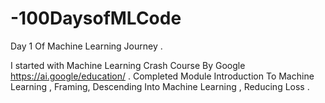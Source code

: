 # -100DaysofMLCode

Day 1 Of Machine Learning Journey . 

I started with Machine Learning Crash Course By Google https://ai.google/education/ . Completed Module Introduction To Machine Learning , Framing, Descending Into Machine Learning , Reducing Loss . 
